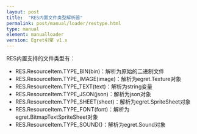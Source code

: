 ```yaml
---
layout: post
title:  "RES内置文件类型解析器"
permalink: post/manual/loader/restype.html
type: manual
element: manualloader
version: Egret引擎 v1.x
---
```


RES内置支持的文件类型有：

* RES.ResourceItem.TYPE_BIN(bin)：解析为原始的二进制文件
* RES.ResourceItem.TYPE_IMAGE(image)：解析为egret.Texture对象
* RES.ResourceItem.TYPE_TEXT(text)：解析为string变量
* RES.ResourceItem.TYPE_JSON(json)：解析为json对象
* RES.ResourceItem.TYPE_SHEET(sheet)：解析为egret.SpriteSheet对象
* RES.ResourceItem.TYPE_FONT(font)：解析为egret.BitmapTextSpriteSheet对象
* RES.ResourceItem.TYPE_SOUND()：解析为egret.Sound对象